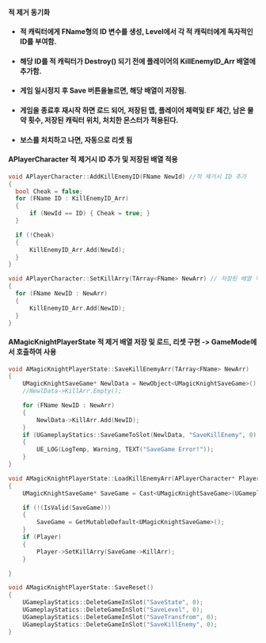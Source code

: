 #### 적 제거 동기화
+ #### 적 캐릭터에게 FName형의 ID 변수를 생성, Level에서 각 적 캐릭터에게 독자적인 ID를 부여함.
+ #### 해당 ID를 적 캐릭터가 Destroy() 되기 전에 플레이어의 KillEnemyID_Arr 배열에 추가함.
+ #### 게임 일시정지 후 Save 버튼을눌르면, 해당 배열이 저장됨.
+ #### 게임을 종료후 재시작 하면 로드 되어, 저장된 맵, 플레이어 체력및 EF 체간, 남은 물약 횟수, 저장된 캐릭터 위치, 처치한 몬스터가 적용된다.
+ #### 보스를 처치하고 나면, 자동으로 리셋 됨

#### APlayerCharacter 적 제거시 ID 추가 및 저장된 배열 적용

  ```cpp
  void APlayerCharacter::AddKillEnemyID(FName NewId) //적 제거시 ID 추가
{
	bool Cheak = false;
	for (FName ID : KillEnemyID_Arr)
	{
		if (NewId == ID) { Cheak = true; }
	}

	if (!Cheak)
	{
		KillEnemyID_Arr.Add(NewId);
	}
}

void APlayerCharacter::SetKillArry(TArray<FName> NewArr) // 저장된 배열 적용
{
	for (FName NewID : NewArr)
	{
		KillEnemyID_Arr.Add(NewID);
	}
}
````

#### AMagicKnightPlayerState 적 제거 배열 저장 및 로드, 리셋 구현 -> GameMode에서 호출하여 사용

```cpp
void AMagicKnightPlayerState::SaveKillEnemyArr(TArray<FName> NewArr)
{
	UMagicKnightSaveGame* NewlData = NewObject<UMagicKnightSaveGame>();
	//NewlData->KillArr.Empty();

	for (FName NewID : NewArr)
	{
		NewlData->KillArr.Add(NewID);
	}
	if (UGameplayStatics::SaveGameToSlot(NewlData, "SaveKillEnemy", 0) == false)
	{
		UE_LOG(LogTemp, Warning, TEXT("SaveGame Error!"));
	}
}

void AMagicKnightPlayerState::LoadKillEnemyArr(APlayerCharacter* Player)
{
	UMagicKnightSaveGame* SaveGame = Cast<UMagicKnightSaveGame>(UGameplayStatics::LoadGameFromSlot("SaveKillEnemy", 0));

	if (!(IsValid(SaveGame)))
	{
		SaveGame = GetMutableDefault<UMagicKnightSaveGame>();
	}
	if (Player)
	{
		Player->SetKillArry(SaveGame->KillArr);
	}

}

void AMagicKnightPlayerState::SaveReset()
{
	UGameplayStatics::DeleteGameInSlot("SaveState", 0);
	UGameplayStatics::DeleteGameInSlot("SaveLevel", 0);
	UGameplayStatics::DeleteGameInSlot("SaveTransfrom", 0);
	UGameplayStatics::DeleteGameInSlot("SaveKillEnemy", 0);
}
```


